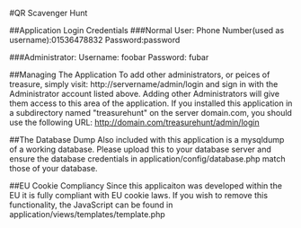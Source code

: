 #QR Scavenger Hunt

##Application Login Credentials
###Normal User:
Phone Number(used as username):01536478832
Password:password

###Administrator:
Username: foobar
Password: fubar

##Managing The Application
To add other administrators, or peices of treasure, simply visit:
http://servername/admin/login
and sign in with the Administrator account listed above. Adding other Administrators will give them access to this area of the application. If you installed this application in a subdirectory named "treasurehunt" on the server domain.com, you should use the following URL:
http://domain.com/treasurehunt/admin/login

##The Database Dump
Also included with this application is a mysqldump of a working database. Please upload this to your database server and ensure the database credentials in application/config/database.php match those of your database.

##EU Cookie Compliancy
Since this applicaiton was developed within the EU it is fully compliant with EU cookie laws. If you wish to remove this functionality, the JavaScript can be found in application/views/templates/template.php
